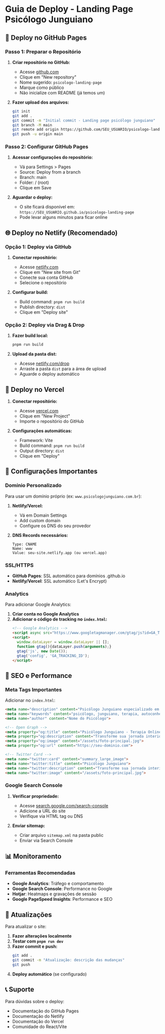 # Guia de Deploy - Landing Page Psicólogo Junguiano

## 🚀 Deploy no GitHub Pages

### Passo 1: Preparar o Repositório

1. **Criar repositório no GitHub:**
   - Acesse [github.com](https://github.com)
   - Clique em "New repository"
   - Nome sugerido: `psicologo-landing-page`
   - Marque como público
   - Não inicialize com README (já temos um)

2. **Fazer upload dos arquivos:**
   ```bash
   git init
   git add .
   git commit -m "Initial commit - Landing page psicólogo junguiano"
   git branch -M main
   git remote add origin https://github.com/SEU_USUARIO/psicologo-landing-page.git
   git push -u origin main
   ```

### Passo 2: Configurar GitHub Pages

1. **Acessar configurações do repositório:**
   - Vá para Settings > Pages
   - Source: Deploy from a branch
   - Branch: main
   - Folder: / (root)
   - Clique em Save

2. **Aguardar o deploy:**
   - O site ficará disponível em: `https://SEU_USUARIO.github.io/psicologo-landing-page`
   - Pode levar alguns minutos para ficar online

## 🌐 Deploy no Netlify (Recomendado)

### Opção 1: Deploy via GitHub

1. **Conectar repositório:**
   - Acesse [netlify.com](https://netlify.com)
   - Clique em "New site from Git"
   - Conecte sua conta GitHub
   - Selecione o repositório

2. **Configurar build:**
   - Build command: `pnpm run build`
   - Publish directory: `dist`
   - Clique em "Deploy site"

### Opção 2: Deploy via Drag & Drop

1. **Fazer build local:**
   ```bash
   pnpm run build
   ```

2. **Upload da pasta dist:**
   - Acesse [netlify.com/drop](https://netlify.com/drop)
   - Arraste a pasta `dist` para a área de upload
   - Aguarde o deploy automático

## 🔧 Deploy no Vercel

1. **Conectar repositório:**
   - Acesse [vercel.com](https://vercel.com)
   - Clique em "New Project"
   - Importe o repositório do GitHub

2. **Configurações automáticas:**
   - Framework: Vite
   - Build command: `pnpm run build`
   - Output directory: `dist`
   - Clique em "Deploy"

## 📱 Configurações Importantes

### Domínio Personalizado

Para usar um domínio próprio (ex: `www.psicologojunguiano.com.br`):

1. **Netlify/Vercel:**
   - Vá em Domain Settings
   - Add custom domain
   - Configure os DNS do seu provedor

2. **DNS Records necessários:**
   ```
   Type: CNAME
   Name: www
   Value: seu-site.netlify.app (ou vercel.app)
   ```

### SSL/HTTPS

- **GitHub Pages**: SSL automático para domínios .github.io
- **Netlify/Vercel**: SSL automático (Let's Encrypt)

### Analytics

Para adicionar Google Analytics:

1. **Criar conta no Google Analytics**
2. **Adicionar o código de tracking no `index.html`:**
   ```html
   <!-- Google Analytics -->
   <script async src="https://www.googletagmanager.com/gtag/js?id=GA_TRACKING_ID"></script>
   <script>
     window.dataLayer = window.dataLayer || [];
     function gtag(){dataLayer.push(arguments);}
     gtag('js', new Date());
     gtag('config', 'GA_TRACKING_ID');
   </script>
   ```

## 🎯 SEO e Performance

### Meta Tags Importantes

Adicionar no `index.html`:

```html
<meta name="description" content="Psicólogo Junguiano especializado em autoconhecimento. Atendimento online e presencial em São Paulo.">
<meta name="keywords" content="psicólogo, junguiano, terapia, autoconhecimento, São Paulo">
<meta name="author" content="Nome do Psicólogo">

<!-- Open Graph -->
<meta property="og:title" content="Psicólogo Junguiano - Terapia Online e Presencial">
<meta property="og:description" content="Transforme sua jornada interior com psicologia junguiana">
<meta property="og:image" content="/assets/foto-principal.jpg">
<meta property="og:url" content="https://seu-dominio.com">

<!-- Twitter Card -->
<meta name="twitter:card" content="summary_large_image">
<meta name="twitter:title" content="Psicólogo Junguiano">
<meta name="twitter:description" content="Transforme sua jornada interior">
<meta name="twitter:image" content="/assets/foto-principal.jpg">
```

### Google Search Console

1. **Verificar propriedade:**
   - Acesse [search.google.com/search-console](https://search.google.com/search-console)
   - Adicione a URL do site
   - Verifique via HTML tag ou DNS

2. **Enviar sitemap:**
   - Criar arquivo `sitemap.xml` na pasta public
   - Enviar via Search Console

## 📊 Monitoramento

### Ferramentas Recomendadas

- **Google Analytics**: Tráfego e comportamento
- **Google Search Console**: Performance no Google
- **Hotjar**: Heatmaps e gravações de sessão
- **Google PageSpeed Insights**: Performance e SEO

## 🔄 Atualizações

Para atualizar o site:

1. **Fazer alterações localmente**
2. **Testar com `pnpm run dev`**
3. **Fazer commit e push:**
   ```bash
   git add .
   git commit -m "Atualização: descrição das mudanças"
   git push
   ```
4. **Deploy automático** (se configurado)

## 📞 Suporte

Para dúvidas sobre o deploy:
- Documentação do GitHub Pages
- Documentação do Netlify
- Documentação do Vercel
- Comunidade do React/Vite

